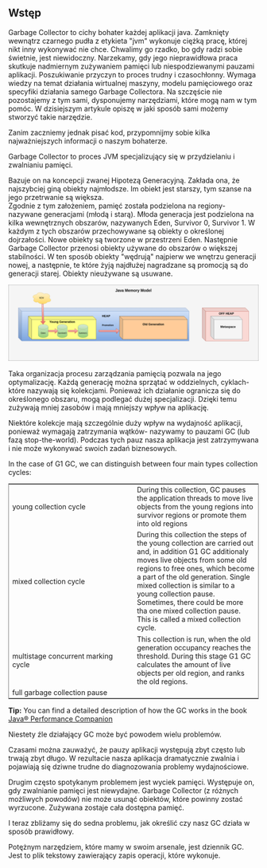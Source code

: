 ## Wstęp

Garbage Collector to cichy bohater każdej aplikacji java. Zamknięty wewnątrz czarnego pudła z etykieta "jvm" wykonuje ciężką pracę, której nikt inny wykonywać nie chce.  Chwalimy go rzadko, bo  gdy radzi sobie świetnie, jest niewidoczny. Narzekamy, gdy jego nieprawidłowa praca skutkuje nadmiernym zużywaniem pamięci lub niespodziewanymi pauzami aplikacji. Poszukiwanie przyczyn to proces trudny i czasochłonny. Wymaga wiedzy na temat działania wirtualnej maszyny, modelu pamięciowego oraz specyfiki działania samego Garbage Collectora. Na szczęście nie pozostajemy z tym sami, dysponujemy narzędziami, które mogą nam w tym pomóc. W dzisiejszym artykule opiszę w jaki sposób sami możemy stworzyć takie narzędzie.

Zanim zaczniemy jednak pisać kod, przypomnijmy sobie kilka najważniejszych informacji o naszym bohaterze.

Garbage Collector to proces JVM specjalizujący się w przydzielaniu i zwalnianiu pamięci. 

Bazuje on na koncepcji zwanej Hipotezą Generacyjną. Zakłada ona, że najszybciej giną obiekty najmłodsze. Im obiekt jest starszy, tym szanse na jego przetrwanie są większa.  
Zgodnie z tym założeniem,  pamięć została podzielona na regiony- nazywane generacjami (młodą i starą). Młoda generacja jest podzielona na kilka wewnętrznych obszarów, nazywanych Eden, Survivor 0, Survivor 1. W każdym z tych obszarów przechowywane są obiekty o określonej dojrzałości. 
Nowe obiekty są tworzone w przestrzeni Eden. Następnie Garbage Collector przenosi obiekty używane do obszarów o większej stabilności. W ten sposób obiekty "wędrują" najpierw we wnętrzu generacji nowej, a następnie, te które żyją najdłużej nagradzane są promocją są do generacji starej. Obiekty nieużywane są usuwane.

<img style="margin-right:20px;" src="gcgeneration.png"> 
<div style="clear:both"></div>

Taka organizacja procesu zarządzania pamięcią pozwala na jego optymalizację. Każdą generację można sprzątać w oddzielnych, cyklach- które nazywają się kolekcjami. Ponieważ ich działanie ogranicza się do określonego obszaru, mogą podlegać dużej specjalizacji. Dzięki temu zużywają mniej zasobów i mają mniejszy wpływ na aplikację.  

Niektóre kolekcje  mają szczególnie duży wpływ na wydajność aplikacji, ponieważ wymagają zatrzymania wątków- nazywamy to pauzami GC (lub fazą stop-the-world). Podczas tych pauz nasza aplikacja jest zatrzymywana i nie może wykonywać swoich zadań biznesowych. 

In the case of G1 GC, we can distinguish between four main types collection cycles:

  <table style="align:left;border:1px solid gray; text-align:left; margin-right:auto;margin-left:0px">
    <tr>
        <td width="50%">young collection cycle</td>
        <td>During this collection, GC pauses the application threads to move live objects from the young regions into survivor regions or promote them into old regions</td>
    </tr>       
       <tr>
        <td width="50%">mixed collection cycle</td>
        <td>During this collection  the steps of the young collection are carried out and, in addition G1 GC additionaly moves live objects from some old regions to free ones, which become a part of the old generation. Single mixed collection is similar to a young collection pause. Sometimes, there could be more tha one mixed collection pause. This is called a mixed collection cycle.</td>
    </tr>
     <tr>
        <td width="50%">multistage concurrent marking cycle</td>
        <td>This collection is run, when the old generation occupancy reaches the threshold. During this stage G1 GC calculates the amount of live objects per old region, and ranks the old regions.</td>
     </tr>
    <tr>
        <td width="50%">full garbage collection pause</td>
        <td>  </td>
    </tr>
</table>

**Tip:** You can find a detailed description of how the GC works in the book [Java® Performance Companion](https://www.oreilly.com/library/view/java-performance-companion/9780133796896)

<div style="clear:both"></div>

Niestety źle działający GC może być powodem wielu problemów.

Czasami można zauważyć, że pauzy aplikacji występują zbyt często lub trwają zbyt długo. W rezultacie nasza aplikacja dramatycznie zwalnia i pojawiają się dziwne trudne do diagnozowania problemy wydajnościowe. 

Drugim często spotykanym problemem jest wyciek pamięci. Występuje on, gdy zwalnianie pamięci jest niewydajne. Garbage Collector (z różnych możliwych powodów) nie może usunąć obiektów, które powinny zostać wyrzucone. Zużywana zostaje cała dostępna pamięć.

I teraz zbliżamy się do sedna problemu, jak określić czy nasz GC działa w sposób prawidłowy. 

Potężnym narzędziem, które mamy w swoim arsenale, jest dziennik GC. Jest to plik tekstowy zawierający zapis operacji, które wykonuje.








  


